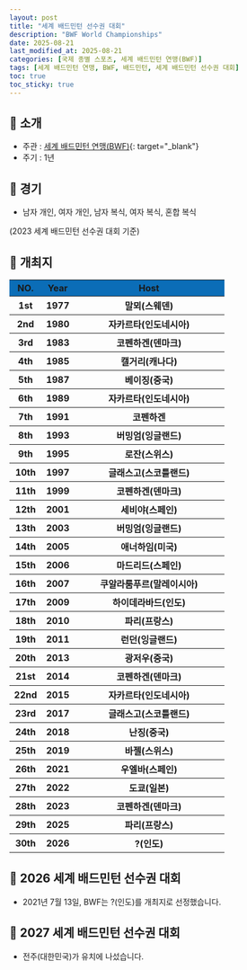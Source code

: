 ```yaml
---
layout: post
title: "세계 배드민턴 선수권 대회"
description: "BWF World Championships"
date: 2025-08-21
last_modified_at: 2025-08-21
categories: [국제 종별 스포츠, 세계 배드민턴 연맹(BWF)]
tags: [세계 배드민턴 연맹, BWF, 배드민턴, 세계 배드민턴 선수권 대회]
toc: true
toc_sticky: true
---
```

## 📜 소개
* 주관 : [세계 배드민턴 연맹(BWF)](https://bwfbadminton.com/){: target="_blank"}
* 주기 : 1년

## 📜 경기
* 남자 개인, 여자 개인, 남자 복식, 여자 복식, 혼합 복식

(2023 세계 배드민턴 선수권 대회 기준)

## 📜 개최지
<html>

<head>
    <meta charset="UTF-8">
</head>

<body>
    <table>
        <tr style="background: #0B6DB7;">
            <th style="width: 15%; font-weight: bold;">NO.</th>
            <th style="width: 15%; font-weight: bold;">Year</th>
            <th style="width: 70%; font-weight: bold;">Host</th>
        </tr>
        <tr>
            <th>1st</th>
            <th>1977</th>
            <th>말뫼(스웨덴)</th>
        </tr>
        <tr>
            <th>2nd</th>
            <th>1980</th>
            <th>자카르타(인도네시아)</th>
        </tr>
        <tr>
            <th>3rd</th>
            <th>1983</th>
            <th>코펜하겐(덴마크)</th>
        </tr>
        <tr>
            <th>4th</th>
            <th>1985</th>
            <th>캘거리(캐나다)</th>
        </tr>
        <tr>
            <th>5th</th>
            <th>1987</th>
            <th>베이징(중국)</th>
        </tr>
        <tr>
            <th>6th</th>
            <th>1989</th>
            <th>자카르타(인도네시아)</th>
        </tr>
        <tr>
            <th>7th</th>
            <th>1991</th>
            <th>코펜하겐</th>
        </tr>
        <tr>
            <th>8th</th>
            <th>1993</th>
            <th>버밍엄(잉글랜드)</th>
        </tr>
        <tr>
            <th>9th</th>
            <th>1995</th>
            <th>로잔(스위스)</th>
        </tr>
        <tr>
            <th>10th</th>
            <th>1997</th>
            <th>글래스고(스코틀랜드)</th>
        </tr>
        <tr>
            <th>11th</th>
            <th>1999</th>
            <th>코펜하겐(덴마크)</th>
        </tr>
        <tr>
            <th>12th</th>
            <th>2001</th>
            <th>세비야(스페인)</th>
        </tr>
        <tr>
            <th>13th</th>
            <th>2003</th>
            <th>버밍엄(잉글랜드)</th>
        </tr>
        <tr>
            <th>14th</th>
            <th>2005</th>
            <th>애너하임(미국)</th>
        </tr>
        <tr>
            <th>15th</th>
            <th>2006</th>
            <th>마드리드(스페인)</th>
        </tr>
        <tr>
            <th>16th</th>
            <th>2007</th>
            <th>쿠알라룸푸르(말레이시아)</th>
        </tr>
        <tr>
            <th>17th</th>
            <th>2009</th>
            <th>하이데라바드(인도)</th>
        </tr>
        <tr>
            <th>18th</th>
            <th>2010</th>
            <th>파리(프랑스)</th>
        </tr>
        <tr>
            <th>19th</th>
            <th>2011</th>
            <th>런던(잉글랜드)</th>
        </tr>
        <tr>
            <th>20th</th>
            <th>2013</th>
            <th>광저우(중국)</th>
        </tr>
        <tr>
            <th>21st</th>
            <th>2014</th>
            <th>코펜하겐(덴마크)</th>
        </tr>
        <tr>
            <th>22nd</th>
            <th>2015</th>
            <th>자카르타(인도네시아)</th>
        </tr>
        <tr>
            <th>23rd</th>
            <th>2017</th>
            <th>글래스고(스코틀랜드)</th>
        </tr>
        <tr>
            <th>24th</th>
            <th>2018</th>
            <th>난징(중국)</th>
        </tr>
        <tr>
            <th>25th</th>
            <th>2019</th>
            <th>바젤(스위스)</th>
        </tr>
        <tr>
            <th>26th</th>
            <th>2021</th>
            <th>우엘바(스페인)</th>
        </tr>
        <tr>
            <th>27th</th>
            <th>2022</th>
            <th>도쿄(일본)</th>
        </tr>
        <tr>
            <th>28th</th>
            <th>2023</th>
            <th>코펜하겐(덴마크)</th>
        </tr>
        <tr>
            <th>29th</th>
            <th>2025</th>
            <th>파리(프랑스)</th>
        </tr>
        <tr>
            <th>30th</th>
            <th>2026</th>
            <th>?(인도)</th>
        </tr>
    </table>
</body>

</html>

## 📜 2026 세계 배드민턴 선수권 대회
* 2021년 7월 13일, BWF는 <span class="foreign-host">?(인도)</span>를 개최지로 선정했습니다.

## 📜 2027 세계 배드민턴 선수권 대회
* 전주(대한민국)가 유치에 나섰습니다.
